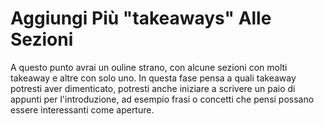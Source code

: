 # Aggiungi Più "takeaways" Alle Sezioni

A questo punto avrai un ouline strano, con alcune sezioni con molti takeaway e altre con solo uno.
In questa fase pensa a quali takeaway potresti aver dimenticato, potresti anche iniziare a scrivere un paio
di appunti per l'introduzione, ad esempio frasi o concetti che pensi possano essere interessanti come aperture.